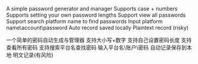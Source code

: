 A simple password generator and manager
Supports case + numbers Supports setting your own password lengths
Support view all passwords Support search platform name to find passwords
Input platform name\account\password Auto record saved locally Plaintext record (risky)

一个简单的密码自动生成与管理器
支持大小写+数字  支持自己设置密码长度
支持查看所有密码  支持搜索平台名查找密码
输入平台名\账户\密码  自动记录保存到本地  明文记录(有风险)
